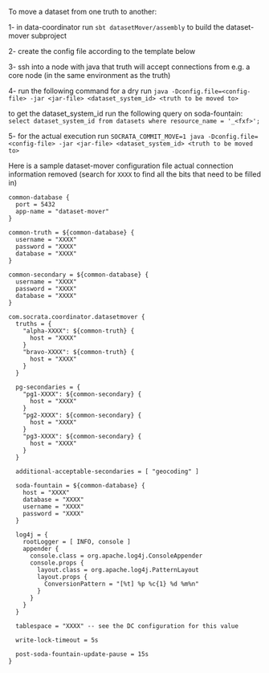 To move a dataset from one truth to another:

1- in data-coordinator run `sbt datasetMover/assembly` to build the dataset-mover subproject

2- create the config file according to the template below

3- ssh into a node with java that truth will accept connections from e.g. a core node (in the same environment as the truth)

4- run the following command for a dry run `java -Dconfig.file=<config-file> -jar <jar-file> <dataset_system_id> <truth to be moved to>`

to get the dataset_system_id run the following query on soda-fountain: `select dataset_system_id from datasets where resource_name = '_<fxf>';`

5- for the actual execution run `SOCRATA_COMMIT_MOVE=1 java -Dconfig.file=<config-file> -jar <jar-file> <dataset_system_id> <truth to be moved to>`

Here is a sample dataset-mover configuration file actual connection
information removed (search for `XXXX` to find all the bits that need
to be filled in)

```
common-database {
  port = 5432
  app-name = "dataset-mover"
}

common-truth = ${common-database} {
  username = "XXXX"
  password = "XXXX"
  database = "XXXX"
}

common-secondary = ${common-database} {
  username = "XXXX"
  password = "XXXX"
  database = "XXXX"
}

com.socrata.coordinator.datasetmover {
  truths = {
    "alpha-XXXX": ${common-truth} {
      host = "XXXX"
    }
    "bravo-XXXX": ${common-truth} {
      host = "XXXX"
    }
  }

  pg-secondaries = {
    "pg1-XXXX": ${common-secondary} {
      host = "XXXX"
    }
    "pg2-XXXX": ${common-secondary} {
      host = "XXXX"
    }
    "pg3-XXXX": ${common-secondary} {
      host = "XXXX"
    }
  }

  additional-acceptable-secondaries = [ "geocoding" ]

  soda-fountain = ${common-database} {
    host = "XXXX"
    database = "XXXX"
    username = "XXXX"
    password = "XXXX"
  }

  log4j = {
    rootLogger = [ INFO, console ]
    appender {
      console.class = org.apache.log4j.ConsoleAppender
      console.props {
        layout.class = org.apache.log4j.PatternLayout
        layout.props {
          ConversionPattern = "[%t] %p %c{1} %d %m%n"
        }
      }
    }
  }

  tablespace = "XXXX" -- see the DC configuration for this value

  write-lock-timeout = 5s

  post-soda-fountain-update-pause = 15s
}
```
